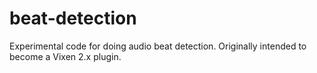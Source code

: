 beat-detection
==============

Experimental code for doing audio beat detection. Originally intended to become a Vixen 2.x plugin.
